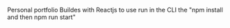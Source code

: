 Personal portfolio
Buildes with Reactjs
to use run in the CLI the "npm install and then npm run start"
